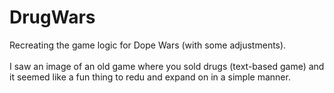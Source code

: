 # DrugWars
Recreating the game logic for Dope Wars (with some adjustments).</br>
</br>
I saw an image of an old game where you sold drugs (text-based game) and it seemed like a fun thing to redu and expand on in a simple manner.

